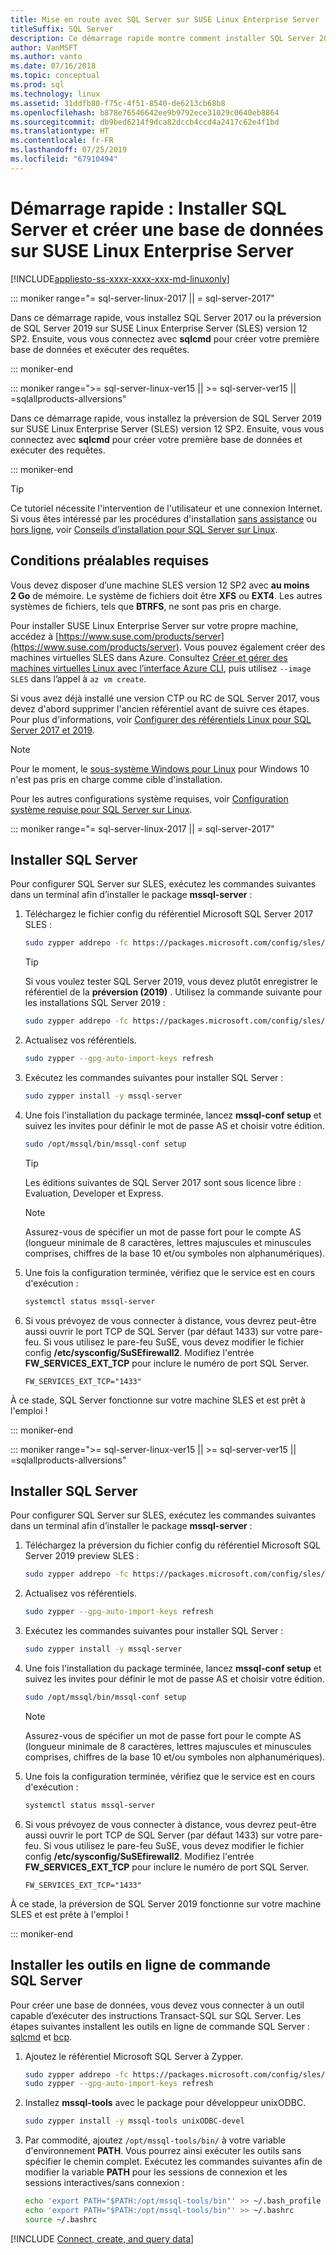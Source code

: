 ```yaml
---
title: Mise en route avec SQL Server sur SUSE Linux Enterprise Server
titleSuffix: SQL Server
description: Ce démarrage rapide montre comment installer SQL Server 2017 ou SQL Server 2019 sur SUSE Linux Enterprise Server, puis comment créer et interroger une base de données avec sqlcmd.
author: VanMSFT
ms.author: vanto
ms.date: 07/16/2018
ms.topic: conceptual
ms.prod: sql
ms.technology: linux
ms.assetid: 31ddfb80-f75c-4f51-8540-de6213cb68b8
ms.openlocfilehash: b878e76546642ee9b9792ece31029c0640eb8864
ms.sourcegitcommit: db9bed6214f9dca82dccb4ccd4a2417c62e4f1bd
ms.translationtype: HT
ms.contentlocale: fr-FR
ms.lasthandoff: 07/25/2019
ms.locfileid: "67910494"
---
```

# <a name="quickstart-install-sql-server-and-create-a-database-on-suse-linux-enterprise-server"></a>Démarrage rapide : Installer SQL Server et créer une base de données sur SUSE Linux Enterprise Server

[!INCLUDE[appliesto-ss-xxxx-xxxx-xxx-md-linuxonly](../includes/appliesto-ss-xxxx-xxxx-xxx-md-linuxonly.md)]

<!--SQL Server 2017 on Linux-->
::: moniker range="= sql-server-linux-2017 || = sql-server-2017"

Dans ce démarrage rapide, vous installez SQL Server 2017 ou la préversion de SQL Server 2019 sur SUSE Linux Enterprise Server (SLES) version 12 SP2. Ensuite, vous vous connectez avec **sqlcmd** pour créer votre première base de données et exécuter des requêtes.

::: moniker-end
<!--SQL Server 2019 on Linux-->
::: moniker range=">= sql-server-linux-ver15 || >= sql-server-ver15 || =sqlallproducts-allversions"

Dans ce démarrage rapide, vous installez la préversion de SQL Server 2019 sur SUSE Linux Enterprise Server (SLES) version 12 SP2. Ensuite, vous vous connectez avec **sqlcmd** pour créer votre première base de données et exécuter des requêtes.

::: moniker-end

> [!TIP]
> Ce tutoriel nécessite l'intervention de l'utilisateur et une connexion Internet. Si vous êtes intéressé par les procédures d'installation [sans assistance](sql-server-linux-setup.md#unattended) ou [hors ligne](sql-server-linux-setup.md#offline), voir [Conseils d’installation pour SQL Server sur Linux](sql-server-linux-setup.md).

## <a name="prerequisites"></a>Conditions préalables requises

Vous devez disposer d’une machine SLES version 12 SP2 avec **au moins 2 Go** de mémoire. Le système de fichiers doit être **XFS** ou **EXT4**. Les autres systèmes de fichiers, tels que **BTRFS**, ne sont pas pris en charge.

Pour installer SUSE Linux Enterprise Server sur votre propre machine, accédez à [https://www.suse.com/products/server](https://www.suse.com/products/server). Vous pouvez également créer des machines virtuelles SLES dans Azure. Consultez [Créer et gérer des machines virtuelles Linux avec l’interface Azure CLI](https://docs.microsoft.com/azure/virtual-machines/linux/tutorial-manage-vm), puis utilisez `--image SLES` dans l’appel à `az vm create`.

Si vous avez déjà installé une version CTP ou RC de SQL Server 2017, vous devez d'abord supprimer l'ancien référentiel avant de suivre ces étapes. Pour plus d'informations, voir [Configurer des référentiels Linux pour SQL Server 2017 et 2019](sql-server-linux-change-repo.md).

> [!NOTE]
> Pour le moment, le [sous-système Windows pour Linux](https://msdn.microsoft.com/commandline/wsl/about) pour Windows 10 n'est pas pris en charge comme cible d'installation.

Pour les autres configurations système requises, voir [Configuration système requise pour SQL Server sur Linux](sql-server-linux-setup.md#system).

<!--SQL Server 2017 on Linux-->
::: moniker range="= sql-server-linux-2017 || = sql-server-2017"

## <a id="install"></a>Installer SQL Server

Pour configurer SQL Server sur SLES, exécutez les commandes suivantes dans un terminal afin d’installer le package **mssql-server** :

1. Téléchargez le fichier config du référentiel Microsoft SQL Server 2017 SLES :

   ```bash
   sudo zypper addrepo -fc https://packages.microsoft.com/config/sles/12/mssql-server-2017.repo
   ```

   > [!TIP]
   > Si vous voulez tester SQL Server 2019, vous devez plutôt enregistrer le référentiel de la **préversion (2019)** . Utilisez la commande suivante pour les installations SQL Server 2019 :
   >
   > ```bash
   > sudo zypper addrepo -fc https://packages.microsoft.com/config/sles/12/mssql-server-preview.repo
   > ```

2. Actualisez vos référentiels.

   ```bash
   sudo zypper --gpg-auto-import-keys refresh 
   ```
   
3. Exécutez les commandes suivantes pour installer SQL Server :

   ```bash
   sudo zypper install -y mssql-server
   ```

4. Une fois l'installation du package terminée, lancez **mssql-conf setup** et suivez les invites pour définir le mot de passe AS et choisir votre édition.

   ```bash
   sudo /opt/mssql/bin/mssql-conf setup
   ```

   > [!TIP]
   > Les éditions suivantes de SQL Server 2017 sont sous licence libre : Evaluation, Developer et Express.

   > [!NOTE]
   > Assurez-vous de spécifier un mot de passe fort pour le compte AS (longueur minimale de 8 caractères, lettres majuscules et minuscules comprises, chiffres de la base 10 et/ou symboles non alphanumériques).

5. Une fois la configuration terminée, vérifiez que le service est en cours d'exécution :

   ```bash
   systemctl status mssql-server
   ```

6. Si vous prévoyez de vous connecter à distance, vous devrez peut-être aussi ouvrir le port TCP de SQL Server (par défaut 1433) sur votre pare-feu. Si vous utilisez le pare-feu SuSE, vous devez modifier le fichier config **/etc/sysconfig/SuSEfirewall2**. Modifiez l'entrée **FW_SERVICES_EXT_TCP** pour inclure le numéro de port SQL Server.

   ```
   FW_SERVICES_EXT_TCP="1433"
   ```

À ce stade, SQL Server fonctionne sur votre machine SLES et est prêt à l'emploi !

::: moniker-end
<!--SQL Server 2019 on Linux-->
::: moniker range=">= sql-server-linux-ver15 || >= sql-server-ver15 || =sqlallproducts-allversions"

## <a id="install"></a>Installer SQL Server

Pour configurer SQL Server sur SLES, exécutez les commandes suivantes dans un terminal afin d’installer le package **mssql-server** :

1. Téléchargez la préversion du fichier config du référentiel Microsoft SQL Server 2019 preview SLES :

   ```bash
   sudo zypper addrepo -fc https://packages.microsoft.com/config/sles/12/mssql-server-preview.repo
   ```

2. Actualisez vos référentiels.

   ```bash
   sudo zypper --gpg-auto-import-keys refresh 
   ```
   
3. Exécutez les commandes suivantes pour installer SQL Server :

   ```bash
   sudo zypper install -y mssql-server
   ```

4. Une fois l'installation du package terminée, lancez **mssql-conf setup** et suivez les invites pour définir le mot de passe AS et choisir votre édition.

   ```bash
   sudo /opt/mssql/bin/mssql-conf setup
   ```

   > [!NOTE]
   > Assurez-vous de spécifier un mot de passe fort pour le compte AS (longueur minimale de 8 caractères, lettres majuscules et minuscules comprises, chiffres de la base 10 et/ou symboles non alphanumériques).

5. Une fois la configuration terminée, vérifiez que le service est en cours d'exécution :

   ```bash
   systemctl status mssql-server
   ```

6. Si vous prévoyez de vous connecter à distance, vous devrez peut-être aussi ouvrir le port TCP de SQL Server (par défaut 1433) sur votre pare-feu. Si vous utilisez le pare-feu SuSE, vous devez modifier le fichier config **/etc/sysconfig/SuSEfirewall2**. Modifiez l'entrée **FW_SERVICES_EXT_TCP** pour inclure le numéro de port SQL Server.

   ```
   FW_SERVICES_EXT_TCP="1433"
   ```

À ce stade, la préversion de SQL Server 2019 fonctionne sur votre machine SLES et est prête à l'emploi !

::: moniker-end


## <a id="tools"></a>Installer les outils en ligne de commande SQL Server

Pour créer une base de données, vous devez vous connecter à un outil capable d’exécuter des instructions Transact-SQL sur SQL Server. Les étapes suivantes installent les outils en ligne de commande SQL Server : [sqlcmd](../tools/sqlcmd-utility.md) et [bcp](../tools/bcp-utility.md).

1. Ajoutez le référentiel Microsoft SQL Server à Zypper.

   ```bash
   sudo zypper addrepo -fc https://packages.microsoft.com/config/sles/12/prod.repo 
   sudo zypper --gpg-auto-import-keys refresh
   ```

1. Installez **mssql-tools** avec le package pour développeur unixODBC.

   ```bash
   sudo zypper install -y mssql-tools unixODBC-devel
   ```

1. Par commodité, ajoutez `/opt/mssql-tools/bin/` à votre variable d'environnement **PATH**. Vous pourrez ainsi exécuter les outils sans spécifier le chemin complet. Exécutez les commandes suivantes afin de modifier la variable **PATH** pour les sessions de connexion et les sessions interactives/sans connexion :

   ```bash
   echo 'export PATH="$PATH:/opt/mssql-tools/bin"' >> ~/.bash_profile
   echo 'export PATH="$PATH:/opt/mssql-tools/bin"' >> ~/.bashrc
   source ~/.bashrc
   ```

[!INCLUDE [Connect, create, and query data](../includes/sql-linux-quickstart-connect-query.md)]
